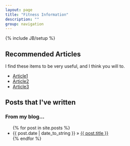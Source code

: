 ```yaml
---
layout: page
title: "Fitness Information"
description: ""
group: navigation
---
```

{% include JB/setup %}

## Recommended Articles

I find these items to be very useful, and I think you will to. 

* [Article1](#)
* [Article2](#)
* [Article3](#)

## Posts that I've written

### From my blog...
<ul class="posts">
  {% for post in site.posts %}
    <li><span>{{ post.date | date_to_string }}</span> &raquo; <a href="{{ BASE_PATH }}{{ post.url }}">{{ post.title }}</a></li>
  {% endfor %}
</ul>
